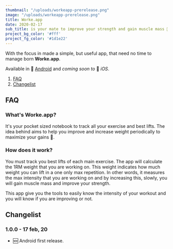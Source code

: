 ```yaml
---
thumbnail: "/uploads/workeapp-prerelease.png"
image: "/uploads/workeapp-prerelease.png"
title: Worke.app
date: 2020-02-17
sub_title: is your mate to improve your strength and gain muscle mass 💪 by knowing how you'r training.
project_bg_color: '#fff'
project_fg_color: '#1d1e22'
---
```


With the focus in made a simple, but useful app, that need no time to manage born **Worke.app**.

Available in 🤖 [Android](https://play.google.com/store/apps/details?id=app.phalcon.worke_app) and *coming soon to* 🍎 *iOS*.

1. [FAQ](#faq)
2. [Changelist](#changelist)

## FAQ
### What's Worke.app?
It's your pocket sized notebook to track all your exercise and best lifts. The idea behind aims to help you improve and increase weight periodically to maximize your gains 💪.

### How does it work?
You must track you best lifts of each main exercise. The app will calculate the 1RM weight that you are working on. This weight indicates how much weight you can lift in a one only max repetition. In other words, it measures the max intensity that you are working on and by increasing this, slowly, you will gain muscle mass and improve your strength.

This app give you the tools to easily know the intensity of your workout and you will know if you are improving or not.

## Changelist
### 1.0.0 - 17 feb, 20
- 🆕 Android first release. 